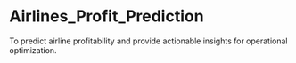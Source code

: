 # Airlines_Profit_Prediction
To predict airline profitability and provide actionable insights for operational optimization.
